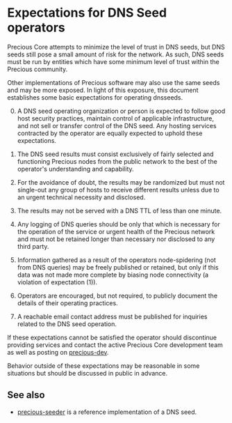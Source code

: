 Expectations for DNS Seed operators
====================================

Precious Core attempts to minimize the level of trust in DNS seeds,
but DNS seeds still pose a small amount of risk for the network.
As such, DNS seeds must be run by entities which have some minimum
level of trust within the Precious community.

Other implementations of Precious software may also use the same
seeds and may be more exposed. In light of this exposure, this
document establishes some basic expectations for operating dnsseeds.

0. A DNS seed operating organization or person is expected to follow good
host security practices, maintain control of applicable infrastructure,
and not sell or transfer control of the DNS seed. Any hosting services
contracted by the operator are equally expected to uphold these expectations.

1. The DNS seed results must consist exclusively of fairly selected and
functioning Precious nodes from the public network to the best of the
operator's understanding and capability.

2. For the avoidance of doubt, the results may be randomized but must not
single-out any group of hosts to receive different results unless due to an
urgent technical necessity and disclosed.

3. The results may not be served with a DNS TTL of less than one minute.

4. Any logging of DNS queries should be only that which is necessary
for the operation of the service or urgent health of the Precious
network and must not be retained longer than necessary nor disclosed
to any third party.

5. Information gathered as a result of the operators node-spidering
(not from DNS queries) may be freely published or retained, but only
if this data was not made more complete by biasing node connectivity
(a violation of expectation (1)).

6. Operators are encouraged, but not required, to publicly document the
details of their operating practices.

7. A reachable email contact address must be published for inquiries
related to the DNS seed operation.

If these expectations cannot be satisfied the operator should
discontinue providing services and contact the active Precious
Core development team as well as posting on
[precious-dev](https://groups.google.com/forum/#!forum/precious-dev).

Behavior outside of these expectations may be reasonable in some
situations but should be discussed in public in advance.

See also
----------
- [precious-seeder](https://github.com/pooler/precious-seeder) is a reference implementation of a DNS seed.
